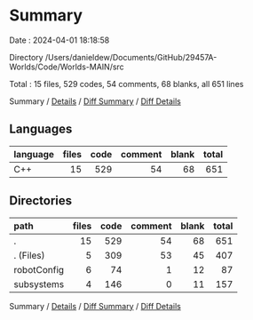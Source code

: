 # Summary

Date : 2024-04-01 18:18:58

Directory /Users/danieldew/Documents/GitHub/29457A-Worlds/Code/Worlds-MAIN/src

Total : 15 files,  529 codes, 54 comments, 68 blanks, all 651 lines

Summary / [Details](details.md) / [Diff Summary](diff.md) / [Diff Details](diff-details.md)

## Languages
| language | files | code | comment | blank | total |
| :--- | ---: | ---: | ---: | ---: | ---: |
| C++ | 15 | 529 | 54 | 68 | 651 |

## Directories
| path | files | code | comment | blank | total |
| :--- | ---: | ---: | ---: | ---: | ---: |
| . | 15 | 529 | 54 | 68 | 651 |
| . (Files) | 5 | 309 | 53 | 45 | 407 |
| robotConfig | 6 | 74 | 1 | 12 | 87 |
| subsystems | 4 | 146 | 0 | 11 | 157 |

Summary / [Details](details.md) / [Diff Summary](diff.md) / [Diff Details](diff-details.md)